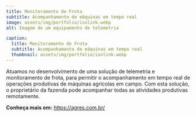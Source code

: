 ```yaml
---
title: Monitoramento de Frota
subtitle: Acompanhamento de máquinas em tempo real
image: assets/img/portfolio/isolink.webp
alt: Imagem de um equipamento de telemetria

caption:
  title: Monitoramento de Frota
  subtitle: Acompanhamento de máquinas em tempo real
  thumbnail: assets/img/portfolio/isolink.webp
---
```


Atuamos no desenvolvimento de uma solução de telemetria e monitoramento de frota, para permitir o acompanhamento em tempo real de operações produtivas de máquinas agrícolas em campo. Com esta solução, o proprietário da fazenda pode acompanhar todas as atividades produtivas remotamente.

**Conheça mais em:** https://agres.com.br/

